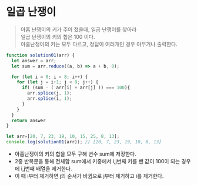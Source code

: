 # 일곱 난쟁이

> 아홉 난쟁이의 키가 주어 졌을때, 일곱 난쟁이를 찾아라  
> 일곱 난쟁이의 키의 합은 100 이다.  
> 아홉난쟁이의 키는 모두 다르고, 정답이 여러개인 경우 아무거나 출력한다.

```javascript
function solution01(arr) {
  let answer = arr;
  let sum = arr.reduce((a, b) => a + b, 0);

  for (let i = 0; i < 8; i++) {
    for (let j = i+1; j < 9; j++) {
      if( (sum - ( arr[i] + arr[j] )) === 100){
        arr.splice(j, 1);
        arr.splice(i, 1);
      }
    }
  }
  return answer
}

let arr=[20, 7, 23, 19, 10, 15, 25, 8, 13];
console.log(solution01(arr)); // [20, 7, 23, 19, 10, 8, 13]
```

- 아홉난쟁이의 키의 합을 모두 구해 변수 sum에 저장한다.
- 2중 반복문을 통해 전체합 sum에서 키중에서 i,j번째 키를 뺀 값이 100이 되는 경우에 i,j번째 배열을 제거한다.
- 이 때 i부터 제거하면 j의 순서가 바뀜으로 j부터 제거하고 i를 제거한다.
